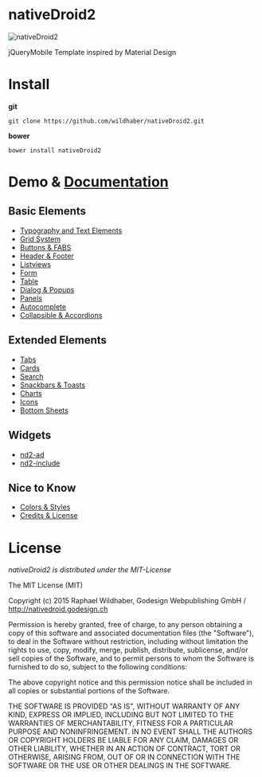 # nativeDroid2

![nativeDroid2](http://nativedroid.godesign.ch/material/github_banner.jpg)

jQueryMobile Template inspired by Material Design

# Install

  **git**

```git clone https://github.com/wildhaber/nativeDroid2.git```

  **bower**

```bower install nativeDroid2```

# Demo & [Documentation](http://nativedroid.scripter.click)

Basic Elements
-
- [Typography and Text Elements](http://nd2.godesign.ch/elements/text.html)
- [Grid System](http://nd2.godesign.ch/elements/grid.html)
- [Buttons & FABS](http://nd2.godesign.ch/elements/buttons.html)
- [Header & Footer](http://nd2.godesign.ch/elements/header_footer.html)
- [Listviews](http://nd2.godesign.ch/elements/listviews.html)
- [Form](http://nd2.godesign.ch/elements/forms.html)
- [Table](http://nd2.godesign.ch/elements/tables.html)
- [Dialog & Popups](http://nd2.godesign.ch/elements/dialog_popups.html)
- [Panels](http://nd2.godesign.ch/elements/panels.html)
- [Autocomplete](http://nd2.godesign.ch/elements/autocomplete.html)
- [Collapsible & Accordions](http://nd2.godesign.ch/elements/collapsible_accordions.html)

Extended Elements
-
- [Tabs](http://nd2.godesign.ch/extended/tabs.html)
- [Cards](http://nd2.godesign.ch/extended/cards.html)
- [Search](http://nd2.godesign.ch/extended/search.html)
- [Snackbars & Toasts](http://nd2.godesign.ch/extended/toasts.html)
- [Charts](http://nd2.godesign.ch/extended/charts.html)
- [Icons](http://nd2.godesign.ch/extended/icons.html)
- [Bottom Sheets](http://nd2.godesign.ch/extended/bottomsheet.html)

Widgets
-
- [nd2-ad](http://nativedroid.scripter.click/nd2-ad/)
- [nd2-include](http://nativedroid.scripter.click/nd2-include/)

Nice to Know
-
- [Colors & Styles](http://nd2.godesign.ch/info/colors_and_styles.html)
- [Credits & License](http://nd2.godesign.ch/info/credits.html)

# License
*nativeDroid2 is distributed under the MIT-License*

The MIT License (MIT)

Copyright (c) 2015 Raphael Wildhaber, Godesign Webpublishing GmbH / http://nativedroid.godesign.ch

Permission is hereby granted, free of charge, to any person obtaining a copy
of this software and associated documentation files (the "Software"), to deal
in the Software without restriction, including without limitation the rights
to use, copy, modify, merge, publish, distribute, sublicense, and/or sell
copies of the Software, and to permit persons to whom the Software is
furnished to do so, subject to the following conditions:

The above copyright notice and this permission notice shall be included in all
copies or substantial portions of the Software.

THE SOFTWARE IS PROVIDED "AS IS", WITHOUT WARRANTY OF ANY KIND, EXPRESS OR
IMPLIED, INCLUDING BUT NOT LIMITED TO THE WARRANTIES OF MERCHANTABILITY,
FITNESS FOR A PARTICULAR PURPOSE AND NONINFRINGEMENT. IN NO EVENT SHALL THE
AUTHORS OR COPYRIGHT HOLDERS BE LIABLE FOR ANY CLAIM, DAMAGES OR OTHER
LIABILITY, WHETHER IN AN ACTION OF CONTRACT, TORT OR OTHERWISE, ARISING FROM,
OUT OF OR IN CONNECTION WITH THE SOFTWARE OR THE USE OR OTHER DEALINGS IN THE
SOFTWARE.


